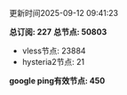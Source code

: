 更新时间2025-09-12 09:41:23

**总订阅: 227**
**总节点: 50803**
- vless节点: 23884
- hysteria2节点: 21

**google ping有效节点: 450**

